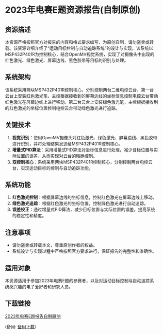 # 2023年电赛E题资源报告(自制原创)

## 资源描述

本资源严格按照官方对报告的内容和格式要求编写，为原创自制，请勿盗卖或转载。该资源详细介绍了“运动目标控制与自动追踪系统”的设计与实现。该系统以MSP432P401R为控制核心，结合OpenMV视觉系统，实现了对摄像头中出现的红色激光、绿色激光、屏幕边线、黑色胶带等目标的识别与处理。

## 系统架构

该系统采用两块MSP432P401R控制核心，分别控制两台二维电控云台。第一台云台上安装红色激光笔，主控根据接收到的屏幕边线的坐标信息控制电控云台带动红色激光在屏幕边线上进行移动。第二台云台上安装绿色激光笔，主控根据接收到的红色激光的坐标位置控制电控云台带动绿色激光进行追踪。

## 关键技术

1. **视觉识别**：使用OpenMV摄像头对红色激光、绿色激光、屏幕边线、黑色胶带进行识别，并将处理结果发送给MSP432P401R控制核心。
2. **增量式PID算法**：采用增量式PID算法对坐标信息进行处理，减少目标位置与实际位置的误差，从而实现对云台的精确控制。
3. **双控制核心**：系统采用两块MSP432P401R控制核心，分别控制两台电控云台，实现运动目标的控制与自动追踪功能。

## 系统功能

1. **红色激光控制**：根据屏幕边线的坐标信息，控制红色激光在屏幕边线上移动。
2. **绿色激光追踪**：根据红色激光的坐标位置，控制绿色激光进行自动追踪。
3. **误差校正**：通过增量式PID算法，减少目标位置与实际位置的误差，提高系统的稳定性和精度。

## 注意事项

- 请勿盗卖或转载本文，尊重原创作者的权益。
- 系统设计与实现过程中严格按照官方要求进行，保证报告的完整性和准确性。

## 适用对象

本资源适用于参加2023年电赛E题的参赛者，以及对运动目标控制与自动追踪系统感兴趣的电子爱好者和研究人员。

## 下载链接
[2023年电赛E题报告自制原创](https://pan.quark.cn/s/c45a5467e262) 

(备用: [备用下载](https://pan.baidu.com/s/1AQo7fY4ycM4wMZvodLJEeQ?pwd=1234))
